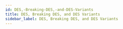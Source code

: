 ```yaml
---
id: DES,-Breaking-DES,-and-DES-Variants
title: DES, Breaking DES, and DES Variants
sidebar_label: DES, Breaking DES, and DES Variants
---
```



##
